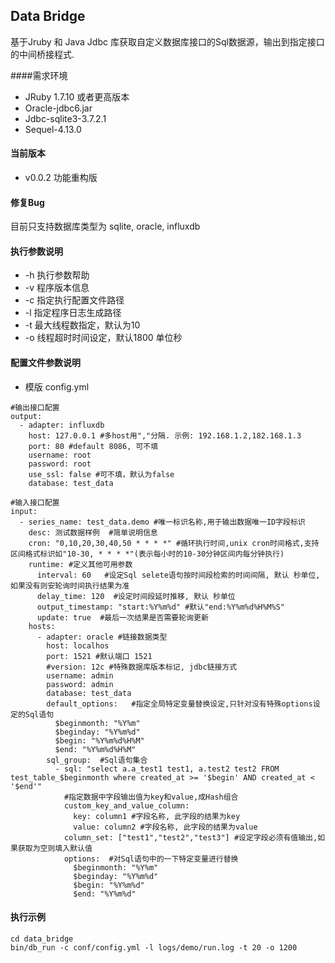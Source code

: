 ## Data Bridge

  基于Jruby 和 Java Jdbc 库获取自定义数据库接口的Sql数据源，输出到指定接口的中间桥接程式.

####需求环境

  * JRuby 1.7.10 或者更高版本
  * Oracle-jdbc6.jar
  * Jdbc-sqlite3-3.7.2.1
  * Sequel-4.13.0

#### 当前版本  

  * v0.0.2 功能重构版

#### 修复Bug

  目前只支持数据库类型为 sqlite, oracle, influxdb

#### 执行参数说明  

  +  -h 执行参数帮助
  +  -v 程序版本信息
  +  -c 指定执行配置文件路径
  +  -l 指定程序日志生成路径
  +  -t 最大线程数指定，默认为10
  +  -o 线程超时时间设定，默认1800 单位秒

#### 配置文件参数说明
  + 模版 config.yml

  ```
  #输出接口配置
  output:
    - adapter: influxdb
      host: 127.0.0.1 #多host用","分隔. 示例: 192.168.1.2,182.168.1.3
      port: 80 #default 8086, 可不填
      username: root
      password: root
      use_ssl: false #可不填，默认为false
      database: test_data

  #输入接口配置
  input:
    - series_name: test_data.demo #唯一标识名称,用于输出数据唯一ID字段标识
      desc: 测试数据样例  #简单说明信息
      cron: "0,10,20,30,40,50 * * * *" #循环执行时间,unix cron时间格式,支持区间格式标识如"10-30, * * * *"(表示每小时的10-30分钟区间内每分钟执行)
      runtime: #定义其他可用参数
        interval: 60   #设定Sql selete语句按时间段检索的时间间隔, 默认 秒单位, 如果没有则安轮询时间执行结果为准
        delay_time: 120  #设定时间段延时推移, 默认 秒单位
        output_timestamp: "start:%Y%m%d" #默认"end:%Y%m%d%H%M%S"
        update: true  #最后一次结果是否需要轮询更新
      hosts:
        - adapter: oracle #链接数据类型
          host: localhos
          port: 1521 #默认端口 1521
          #version: 12c #特殊数据库版本标记, jdbc链接方式
          username: admin
          password: admin
          database: test_data
          default_options:   #指定全局特定变量替换设定,只针对没有特殊options设定的Sql语句
            $beginmonth: "%Y%m"
            $beginday: "%Y%m%d"
            $begin: "%Y%m%d%H%M"
            $end: "%Y%m%d%H%M"
          sql_group:  #Sql语句集合
            - sql: "select a.a_test1 test1, a.test2 test2 FROM test_table_$beginmonth where created_at >= '$begin' AND created_at < '$end'"
              #指定数据中字段输出值为key和value,成Hash组合
              custom_key_and_value_column:
                key: column1 #字段名称, 此字段的结果为key
                value: column2 #字段名称, 此字段的结果为value
              column_set: ["test1","test2","test3"] #设定字段必须有值输出,如果获取为空则填入默认值
              options:  #对Sql语句中的一下特定变量进行替换
                $beginmonth: "%Y%m"
                $beginday: "%Y%m%d"
                $begin: "%Y%m%d"
                $end: "%Y%m%d"

  ```

#### 执行示例

  ```
  cd data_bridge
  bin/db_run -c conf/config.yml -l logs/demo/run.log -t 20 -o 1200
  ```
